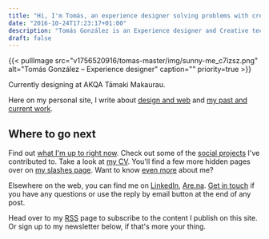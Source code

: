 ```yaml
---
title: "Hi, I'm Tomás, an experience designer solving problems with creative & data-driven solutions."
date: "2016-10-24T17:23:17+01:00"
description: "Tomás González is an Experience designer and Creative technologist based in Auckland, New Zealand. Read articles and notes on design and the web."
draft: false
---
```


{{< pullImage src="v1756520916/tomas-master/img/sunny-me_c7izsz.png" alt="Tomás González – Experience designer" caption="" priority=true >}}

Currently designing at AKQA Tāmaki Makaurau.

Here on my personal site, I write about [design and web](/writing/) and [my past and current work](/portfolio/).

## Where to go next

Find out [what I'm up to right now](/now/). Check out some of the [social projects](/social-projects/) I've contributed to. Take a look at [my CV](/cv/). You'll find a few more hidden pages over on [my slashes page](/slashes). Want to know [even more](/bio/) about me?

Elsewhere on the web, you can find me on [LinkedIn](https://www.linkedin.com/in/tomasjgo/), [Are.na](https://www.are.na/tomas-jkctpndhbng/channels). [Get in touch](/contact) if you have any questions or use the reply by email button at the end of any post.

Head over to my [RSS](/feeds/) page to subscribe to the content I publish on this site. Or sign up to my newsletter below, if that's more your thing.